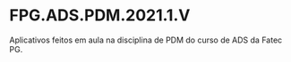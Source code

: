 # FPG.ADS.PDM.2021.1.V
Aplicativos feitos em aula na disciplina de PDM do curso de ADS da Fatec PG.
